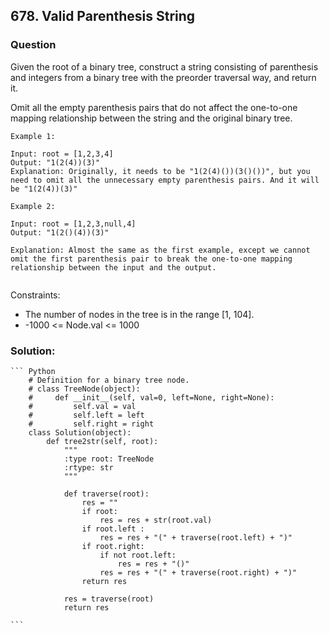 ## 678. Valid Parenthesis String

### Question
Given the root of a binary tree, construct a string consisting of parenthesis and integers from a binary tree with the preorder traversal way, and return it.

Omit all the empty parenthesis pairs that do not affect the one-to-one mapping relationship between the string and the original binary tree.

```
Example 1:

Input: root = [1,2,3,4]
Output: "1(2(4))(3)"
Explanation: Originally, it needs to be "1(2(4)())(3()())", but you need to omit all the unnecessary empty parenthesis pairs. And it will be "1(2(4))(3)"

Example 2:

Input: root = [1,2,3,null,4]
Output: "1(2()(4))(3)"

Explanation: Almost the same as the first example, except we cannot omit the first parenthesis pair to break the one-to-one mapping relationship between the input and the output.


```
Constraints:

* The number of nodes in the tree is in the range [1, 104].
* -1000 <= Node.val <= 1000

### Solution:
    ``` Python
        # Definition for a binary tree node.
        # class TreeNode(object):
        #     def __init__(self, val=0, left=None, right=None):
        #         self.val = val
        #         self.left = left
        #         self.right = right
        class Solution(object):
            def tree2str(self, root):
                """
                :type root: TreeNode
                :rtype: str
                """

                def traverse(root):
                    res = ""
                    if root:
                        res = res + str(root.val)
                    if root.left :
                        res = res + "(" + traverse(root.left) + ")"
                    if root.right:
                        if not root.left:
                            res = res + "()"
                        res = res + "(" + traverse(root.right) + ")"    
                    return res
        
                res = traverse(root)
                return res

    ```

	